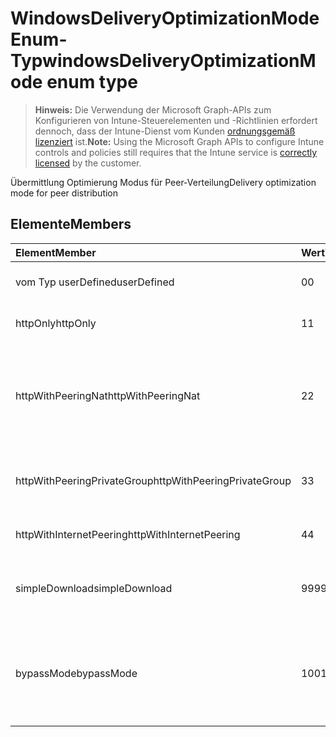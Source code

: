 # <a name="windowsdeliveryoptimizationmode-enum-type"></a><span data-ttu-id="d23ad-101">WindowsDeliveryOptimizationMode Enum-Typ</span><span class="sxs-lookup"><span data-stu-id="d23ad-101">windowsDeliveryOptimizationMode enum type</span></span>

> <span data-ttu-id="d23ad-102">**Hinweis:** Die Verwendung der Microsoft Graph-APIs zum Konfigurieren von Intune-Steuerelementen und -Richtlinien erfordert dennoch, dass der Intune-Dienst vom Kunden [ordnungsgemäß lizenziert](https://go.microsoft.com/fwlink/?linkid=839381) ist.</span><span class="sxs-lookup"><span data-stu-id="d23ad-102">**Note:** Using the Microsoft Graph APIs to configure Intune controls and policies still requires that the Intune service is [correctly licensed](https://go.microsoft.com/fwlink/?linkid=839381) by the customer.</span></span>

<span data-ttu-id="d23ad-103">Übermittlung Optimierung Modus für Peer-Verteilung</span><span class="sxs-lookup"><span data-stu-id="d23ad-103">Delivery optimization mode for peer distribution</span></span>
## <a name="members"></a><span data-ttu-id="d23ad-104">Elemente</span><span class="sxs-lookup"><span data-stu-id="d23ad-104">Members</span></span>
|<span data-ttu-id="d23ad-105">Element</span><span class="sxs-lookup"><span data-stu-id="d23ad-105">Member</span></span>|<span data-ttu-id="d23ad-106">Wert</span><span class="sxs-lookup"><span data-stu-id="d23ad-106">Value</span></span>|<span data-ttu-id="d23ad-107">Beschreibung</span><span class="sxs-lookup"><span data-stu-id="d23ad-107">Description</span></span>|
|:---|:---|:---|
|<span data-ttu-id="d23ad-108">vom Typ userDefined</span><span class="sxs-lookup"><span data-stu-id="d23ad-108">userDefined</span></span>|<span data-ttu-id="d23ad-109">0</span><span class="sxs-lookup"><span data-stu-id="d23ad-109">0</span></span>|<span data-ttu-id="d23ad-110">Ermöglicht es dem Benutzer festgelegt.</span><span class="sxs-lookup"><span data-stu-id="d23ad-110">Allow the user to set.</span></span>|
|<span data-ttu-id="d23ad-111">httpOnly</span><span class="sxs-lookup"><span data-stu-id="d23ad-111">httpOnly</span></span>|<span data-ttu-id="d23ad-112">1</span><span class="sxs-lookup"><span data-stu-id="d23ad-112">1</span></span>|<span data-ttu-id="d23ad-113">Nur HTTP keine peering</span><span class="sxs-lookup"><span data-stu-id="d23ad-113">HTTP only, no peering</span></span>|
|<span data-ttu-id="d23ad-114">httpWithPeeringNat</span><span class="sxs-lookup"><span data-stu-id="d23ad-114">httpWithPeeringNat</span></span>|<span data-ttu-id="d23ad-115">2</span><span class="sxs-lookup"><span data-stu-id="d23ad-115">2</span></span>|<span data-ttu-id="d23ad-116">OS Standard – gemischt Http mit hinter den gleichen Network Address Translation peering</span><span class="sxs-lookup"><span data-stu-id="d23ad-116">OS default – Http blended with peering behind the same network address translator</span></span>|
|<span data-ttu-id="d23ad-117">httpWithPeeringPrivateGroup</span><span class="sxs-lookup"><span data-stu-id="d23ad-117">httpWithPeeringPrivateGroup</span></span>|<span data-ttu-id="d23ad-118">3</span><span class="sxs-lookup"><span data-stu-id="d23ad-118">3</span></span>|<span data-ttu-id="d23ad-119">HTTP mit über eine private Gruppe peering gemischt</span><span class="sxs-lookup"><span data-stu-id="d23ad-119">HTTP blended with peering across a private group</span></span>|
|<span data-ttu-id="d23ad-120">httpWithInternetPeering</span><span class="sxs-lookup"><span data-stu-id="d23ad-120">httpWithInternetPeering</span></span>|<span data-ttu-id="d23ad-121">4</span><span class="sxs-lookup"><span data-stu-id="d23ad-121">4</span></span>|<span data-ttu-id="d23ad-122">HTTP mit Internet peering gemischt</span><span class="sxs-lookup"><span data-stu-id="d23ad-122">HTTP blended with Internet peering</span></span>|
|<span data-ttu-id="d23ad-123">simpleDownload</span><span class="sxs-lookup"><span data-stu-id="d23ad-123">simpleDownload</span></span>|<span data-ttu-id="d23ad-124">99</span><span class="sxs-lookup"><span data-stu-id="d23ad-124">99</span></span>|<span data-ttu-id="d23ad-125">Einfacher Downloadmodus mit keine peering</span><span class="sxs-lookup"><span data-stu-id="d23ad-125">Simple download mode with no peering</span></span>|
|<span data-ttu-id="d23ad-126">bypassMode</span><span class="sxs-lookup"><span data-stu-id="d23ad-126">bypassMode</span></span>|<span data-ttu-id="d23ad-127">100</span><span class="sxs-lookup"><span data-stu-id="d23ad-127">100</span></span>|<span data-ttu-id="d23ad-128">Umgehen Sie Modus.</span><span class="sxs-lookup"><span data-stu-id="d23ad-128">Bypass mode.</span></span> <span data-ttu-id="d23ad-129">Keine verwenden Sie Übermittlung Optimierung und verwenden Sie stattdessen BITS</span><span class="sxs-lookup"><span data-stu-id="d23ad-129">Do not use Delivery Optimization and use BITS instead</span></span>|



